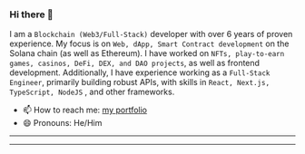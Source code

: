 ### Hi there 👋

I am a ``` Blockchain (Web3/Full-Stack) ``` developer with over 6 years of proven experience. My focus is on ``` Web, dApp, Smart Contract development ``` on the Solana chain (as well as Ethereum). I have worked on ``` NFTs, play-to-earn games, casinos, DeFi, DEX, and DAO projects ```, as well as frontend development. Additionally, I have experience working as a ``` Full-Stack Engineer ```, primarily building robust APIs, with skills in ``` React, Next.js, TypeScript, NodeJS ``` , and other frameworks.

- 📫 How to reach me: <a href = "https://stevendevblockchain.vercel.app/portfolio.html">my portfolio</a>
- 😄 Pronouns: He/Him
- ---

---

